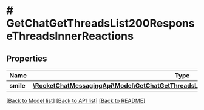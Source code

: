 # # GetChatGetThreadsList200ResponseThreadsInnerReactions

## Properties

Name | Type | Description | Notes
------------ | ------------- | ------------- | -------------
**smile** | [**\RocketChatMessagingApi\Model\GetChatGetThreadsList200ResponseThreadsInnerReactionsSmile**](GetChatGetThreadsList200ResponseThreadsInnerReactionsSmile.md) |  | [optional]

[[Back to Model list]](../../README.md#models) [[Back to API list]](../../README.md#endpoints) [[Back to README]](../../README.md)
